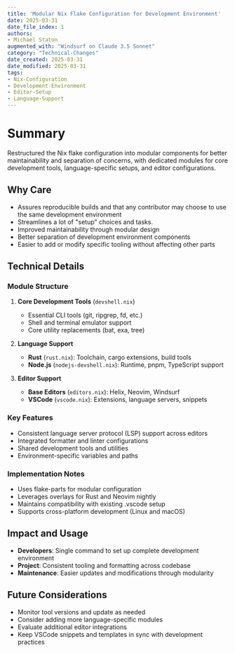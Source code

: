 ```yaml
---
title: 'Modular Nix Flake Configuration for Development Environment'
date: 2025-03-31
date_file_index: 1
authors: 
- Michael Staton
augmented_with: "Windsurf on Claude 3.5 Sonnet"
category: "Technical-Changes"
date_created: 2025-03-31
date_modified: 2025-03-31
tags: 
- Nix-Configuration
- Development-Environment
- Editor-Setup
- Language-Support
---
```


# Summary
Restructured the Nix flake configuration into modular components for better maintainability and separation of concerns, with dedicated modules for core development tools, language-specific setups, and editor configurations.

## Why Care
- Assures reproducible builds and that any contributor may choose to use the same development environment
- Streamlines a lot of "setup" choices and tasks. 
- Improved maintainability through modular design
- Better separation of development environment components
- Easier to add or modify specific tooling without affecting other parts

## Technical Details

### Module Structure
1. **Core Development Tools** (`devshell.nix`)
   - Essential CLI tools (git, ripgrep, fd, etc.)
   - Shell and terminal emulator support
   - Core utility replacements (bat, exa, tree)

2. **Language Support**
   - **Rust** (`rust.nix`): Toolchain, cargo extensions, build tools
   - **Node.js** (`nodejs-devshell.nix`): Runtime, pnpm, TypeScript support

3. **Editor Support**
   - **Base Editors** (`editors.nix`): Helix, Neovim, Windsurf
   - **VSCode** (`vscode.nix`): Extensions, language servers, snippets

### Key Features
- Consistent language server protocol (LSP) support across editors
- Integrated formatter and linter configurations
- Shared development tools and utilities
- Environment-specific variables and paths

### Implementation Notes
- Uses flake-parts for modular configuration
- Leverages overlays for Rust and Neovim nightly
- Maintains compatibility with existing .vscode setup
- Supports cross-platform development (Linux and macOS)

## Impact and Usage
- **Developers**: Single command to set up complete development environment
- **Project**: Consistent tooling and formatting across codebase
- **Maintenance**: Easier updates and modifications through modularity

## Future Considerations
- Monitor tool versions and update as needed
- Consider adding more language-specific modules
- Evaluate additional editor integrations
- Keep VSCode snippets and templates in sync with development practices
